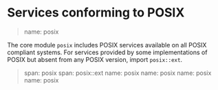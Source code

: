# Services conforming to POSIX

> name: posix

The core module `posix` includes POSIX services available on all POSIX compliant systems.
For services provided by some implementations of POSIX but absent from any POSIX version,
import `posix::ext`.

> span: posix
> span: posix::ext
> name: posix
> name: posix
> name: posix
> name: posix

